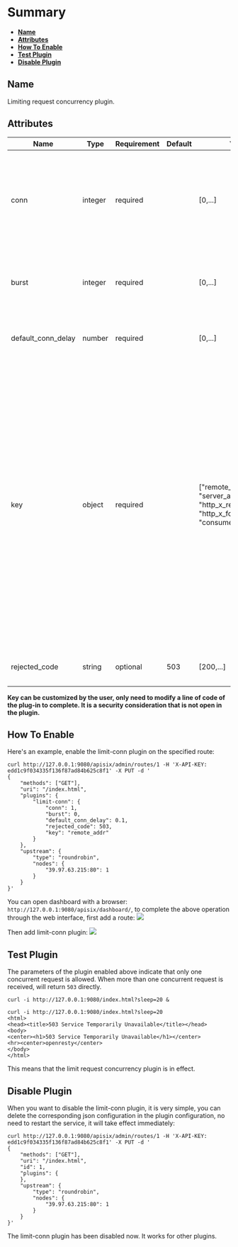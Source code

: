 <!--
#
# Licensed to the Apache Software Foundation (ASF) under one or more
# contributor license agreements.  See the NOTICE file distributed with
# this work for additional information regarding copyright ownership.
# The ASF licenses this file to You under the Apache License, Version 2.0
# (the "License"); you may not use this file except in compliance with
# the License.  You may obtain a copy of the License at
#
#     http://www.apache.org/licenses/LICENSE-2.0
#
# Unless required by applicable law or agreed to in writing, software
# distributed under the License is distributed on an "AS IS" BASIS,
# WITHOUT WARRANTIES OR CONDITIONS OF ANY KIND, either express or implied.
# See the License for the specific language governing permissions and
# limitations under the License.
#
-->

# Summary
- [**Name**](#name)
- [**Attributes**](#attributes)
- [**How To Enable**](#how-to-enable)
- [**Test Plugin**](#test-plugin)
- [**Disable Plugin**](#disable-plugin)

## Name

Limiting request concurrency plugin.

## Attributes

| Name               | Type    | Requirement | Default | Valid                                                                    | Description                                                                                                                                                                                                                                                                                                                                                                                                                                                     |
| ------------------ | ------- | ----------- | ------- | ------------------------------------------------------------------------ | --------------------------------------------------------------------------------------------------------------------------------------------------------------------------------------------------------------------------------------------------------------------------------------------------------------------------------------------------------------------------------------------------------------------------------------------------------------- |
| conn               | integer | required    |         | [0,...]                                                                  | the maximum number of concurrent requests allowed. Requests exceeding this ratio (and below `conn` + `burst`) will get delayed to conform to this threshold.                                                                                                                                                                                                                                                                                                    |
| burst              | integer | required    |         | [0,...]                                                                  | the number of excessive concurrent requests (or connections) allowed to be delayed.                                                                                                                                                                                                                                                                                                                                                                             |
| default_conn_delay | number  | required    |         | [0,...]                                                                  | the default processing latency of a typical connection (or request).                                                                                                                                                                                                                                                                                                                                                                                            |
| key                | object  | required    |         | ["remote_addr", "server_addr", "http_x_real_ip", "http_x_forwarded_for", "consumer_name"] | to limit the concurrency level. <br>For example, one can use the host name (or server zone) as the key so that we limit concurrency per host name. Otherwise, we can also use the client address as the key so that we can avoid a single client from flooding our service with too many parallel connections or requests. <br> Now accept those as key: "remote_addr"(client's IP), "server_addr"(server's IP), "X-Forwarded-For/X-Real-IP" in request header, "consumer_name"(consumer's username). |
| rejected_code      | string  | optional    | 503     | [200,...]                                                                | returned when the request exceeds `conn` + `burst` will be rejected.                                                                                                                                                                                                                                                                                                                                                                                            |

**Key can be customized by the user, only need to modify a line of code of the plug-in to complete. It is a security consideration that is not open in the plugin.**

## How To Enable

Here's an example, enable the limit-conn plugin on the specified route:

```shell
curl http://127.0.0.1:9080/apisix/admin/routes/1 -H 'X-API-KEY: edd1c9f034335f136f87ad84b625c8f1' -X PUT -d '
{
    "methods": ["GET"],
    "uri": "/index.html",
    "plugins": {
        "limit-conn": {
            "conn": 1,
            "burst": 0,
            "default_conn_delay": 0.1,
            "rejected_code": 503,
            "key": "remote_addr"
        }
    },
    "upstream": {
        "type": "roundrobin",
        "nodes": {
            "39.97.63.215:80": 1
        }
    }
}'
```

You can open dashboard with a browser: `http://127.0.0.1:9080/apisix/dashboard/`, to complete the above operation through the web interface, first add a route:
![](../images/plugin/limit-conn-1.png)

Then add limit-conn plugin:
![](../images/plugin/limit-conn-2.png)

## Test Plugin

The parameters of the plugin enabled above indicate that only one concurrent request is allowed. When more than one concurrent request is received, will return `503` directly.

```shell
curl -i http://127.0.0.1:9080/index.html?sleep=20 &

curl -i http://127.0.0.1:9080/index.html?sleep=20
<html>
<head><title>503 Service Temporarily Unavailable</title></head>
<body>
<center><h1>503 Service Temporarily Unavailable</h1></center>
<hr><center>openresty</center>
</body>
</html>
```

This means that the limit request concurrency plugin is in effect.

## Disable Plugin

When you want to disable the limit-conn plugin, it is very simple,
 you can delete the corresponding json configuration in the plugin configuration,
  no need to restart the service, it will take effect immediately:

```shell
curl http://127.0.0.1:9080/apisix/admin/routes/1 -H 'X-API-KEY: edd1c9f034335f136f87ad84b625c8f1' -X PUT -d '
{
    "methods": ["GET"],
    "uri": "/index.html",
    "id": 1,
    "plugins": {
    },
    "upstream": {
        "type": "roundrobin",
        "nodes": {
            "39.97.63.215:80": 1
        }
    }
}'
```

The limit-conn plugin has been disabled now. It works for other plugins.
